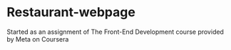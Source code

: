 # Restaurant-webpage
Started as an assignment of The Front-End Development course provided by Meta on Coursera
